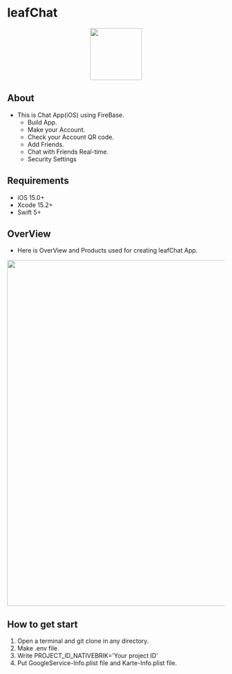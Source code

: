 # leafChat

<p align="center">
    <img src="https://github.com/akimelo/leafChat/assets/103817251/0625dc2c-d346-4934-b3da-6477afcb6f07" width="120px">
</p>

## About

- This is Chat App(iOS) using FireBase.
    - Build App.
    - Make your Account.
    - Check your Account QR code.
    - Add Friends.
    - Chat with Friends Real-time.
    - Security Settings

## Requirements

- iOS 15.0+
- Xcode 15.2+
- Swift 5+

## OverView

- Here is OverView and Products used for creating leafChat App.

<p align="center">
    <img src="https://github.com/akimelo/leafChat/assets/103817251/1b7bd921-cfbf-429f-afb3-564d837221d8" width="800px">
</p>

## How to get start

1. Open a terminal and git clone in any directory.
2. Make .env file.
3. Write PROJECT_ID_NATIVEBRIK='Your project ID'
4. Put GoogleService-Info.plist file and Karte-Info.plist file.